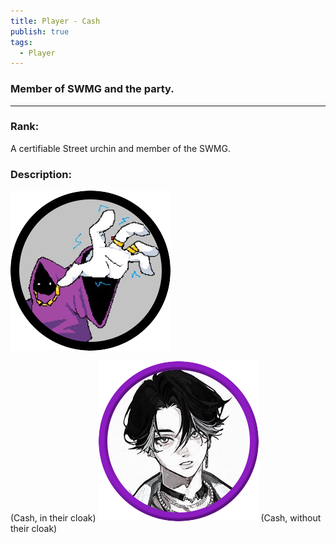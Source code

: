 ```yaml
---
title: Player - Cash
publish: true
tags:
  - Player
---
```

### Member of SWMG and the party.
---
### Rank:

A certifiable Street urchin and member of the SWMG.
### Description:


![flag](CashToken.png)

(Cash, in their cloak)
![flag](CashUncloakedToken.png)
(Cash, without their cloak)
